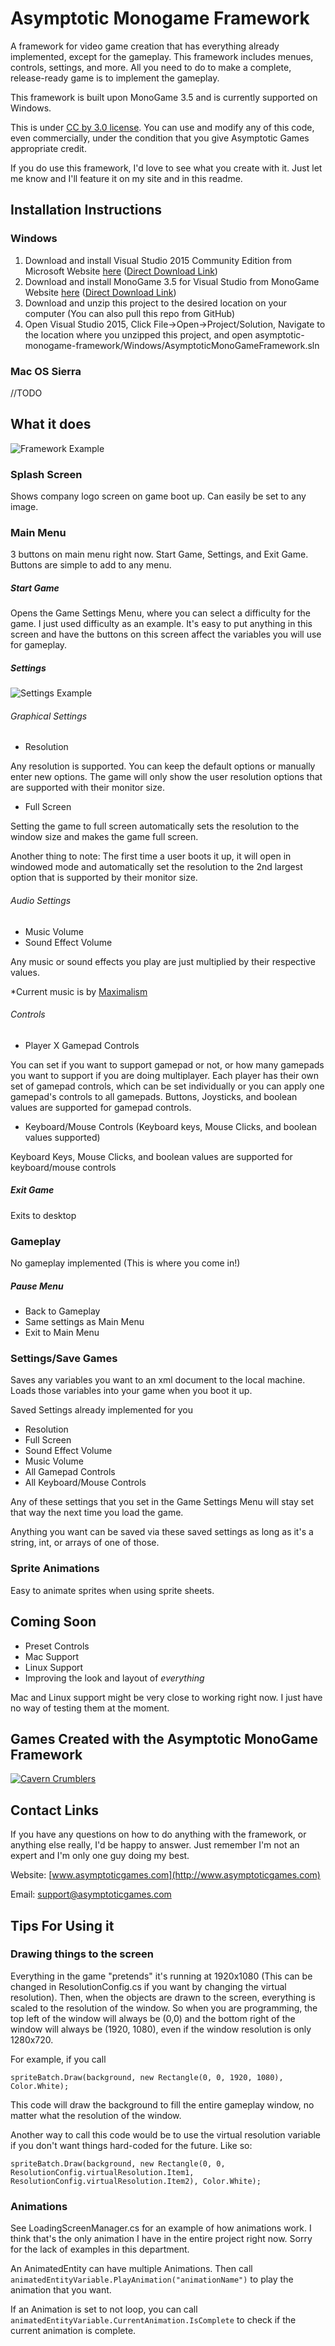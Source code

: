 # Asymptotic Monogame Framework

A framework for video game creation that has everything already implemented, except for the gameplay.  This framework includes menues, controls, settings, and more. All you need to do to make a complete, release-ready game is to implement the gameplay.

This framework is built upon MonoGame 3.5 and is currently supported on Windows.

This is under [CC by 3.0 license](https://creativecommons.org/licenses/by/3.0/). You can use and modify any of this code, even commercially, under the condition that you give Asymptotic Games appropriate credit.

If you do use this framework, I'd love to see what you create with it. Just let me know and I'll feature it on my site and in this readme.

## Installation Instructions 

### Windows

 1. Download and install Visual Studio 2015 Community Edition from Microsoft Website [here](https://www.microsoft.com/en-us/download/details.aspx?id=48146) ([Direct Download Link](https://www.microsoft.com/en-us/download/confirmation.aspx?id=48146))
 2. Download and install MonoGame 3.5 for Visual Studio from MonoGame Website [here](http://www.monogame.net/2016/03/17/monogame-3-5/) ([Direct Download Link](http://www.monogame.net/releases/v3.5.1/MonoGameSetup.exe))
 3. Download and unzip this project to the desired location on your computer (You can also pull this repo from GitHub)
 4. Open Visual Studio 2015, Click File->Open->Project/Solution, Navigate to the location where you unzipped this project, and open asymptotic-monogame-framework/Windows/AsymptoticMonoGameFramework.sln
 
 ### Mac OS Sierra
 
  //TODO

## What it does

![Framework Example](http://asymptoticgames.com/images/framework-example.gif)

### Splash Screen

Shows company logo screen on game boot up. Can easily be set to any image.

### Main Menu

3 buttons on main menu right now.  Start Game, Settings, and Exit Game.  Buttons are simple to add to any menu.

##### Start Game

Opens the Game Settings Menu, where you can select a difficulty for the game.  I just used difficulty as an example.  It's easy to put anything in this screen and have the buttons on this screen affect the variables you will use for gameplay.
  
##### Settings

![Settings Example](http://asymptoticgames.com/images/settings-example.gif)

###### Graphical Settings

 - Resolution

Any resolution is supported.  You can keep the default options or manually enter new options.  The game will only show the user resolution options that are supported with their monitor size.

 - Full Screen
  
Setting the game to full screen automatically sets the resolution to the window size and makes the game full screen.

Another thing to note: The first time a user boots it up, it will open in windowed mode and automatically set the resolution to the 2nd largest option that is supported by their monitor size.
 
###### Audio Settings

 - Music Volume
 - Sound Effect Volume
 
Any music or sound effects you play are just multiplied by their respective values.

*Current music is by [Maximalism](http://maximalismmusic.com/)
 
###### Controls

- Player X Gamepad Controls
  
You can set if you want to support gamepad or not, or how many gamepads you want to support if you are doing multiplayer.  Each player has their own set of gamepad controls, which can be set individually or you can apply one gamepad's controls to all gamepads.  Buttons, Joysticks, and boolean values are supported for gamepad controls.
  
 - Keyboard/Mouse Controls (Keyboard keys, Mouse Clicks, and boolean values supported)
  
Keyboard Keys, Mouse Clicks, and boolean values are supported for keyboard/mouse controls
  
##### Exit Game

Exits to desktop

### Gameplay

No gameplay implemented (This is where you come in!)

##### Pause Menu

 - Back to Gameplay
 - Same settings as Main Menu
 - Exit to Main Menu

### Settings/Save Games

Saves any variables you want to an xml document to the local machine. Loads those variables into your game when you boot it up.  

Saved Settings already implemented for you

 - Resolution
 - Full Screen
 - Sound Effect Volume
 - Music Volume
 - All Gamepad Controls
 - All Keyboard/Mouse Controls
 
Any of these settings that you set in the Game Settings Menu will stay set that way the next time you load the game.

Anything you want can be saved via these saved settings as long as it's a string, int, or arrays of one of those.

### Sprite Animations

Easy to animate sprites when using sprite sheets.

## Coming Soon

 - Preset Controls
 - Mac Support
 - Linux Support
 - Improving the look and layout of *everything*
 
Mac and Linux support might be very close to working right now. I just have no way of testing them at the moment.

## Games Created with the Asymptotic MonoGame Framework

[![Cavern Crumblers](http://asymptoticgames.com/images/logo-small.png)](http://www.caverncrumblersgame.com)

## Contact Links

If you have any questions on how to do anything with the framework, or anything else really, I'd be happy to answer. Just remember I'm not an expert and I'm only one guy doing my best.

Website: [www.asymptoticgames.com](http://www.asymptoticgames.com)

Email: [support@asymptoticgames.com](support@asymptoticgames.com)

## Tips For Using it

### Drawing things to the screen

Everything in the game "pretends" it's running at 1920x1080 (This can be changed in ResolutionConfig.cs if you want by changing the virtual resolution).  Then, when the objects are drawn to the screen, everything is scaled to the resolution of the window.  So when you are programming, the top left of the window will always be (0,0) and the bottom right of the window will always be (1920, 1080), even if the window resolution is only 1280x720.

For example, if you call 
```
spriteBatch.Draw(background, new Rectangle(0, 0, 1920, 1080), Color.White);
```            
This code will draw the background to fill the entire gameplay window, no matter what the resolution of the window.

Another way to call this code would be to use the virtual resolution variable if you don't want things hard-coded for the future. Like so:
```
spriteBatch.Draw(background, new Rectangle(0, 0, ResolutionConfig.virtualResolution.Item1, ResolutionConfig.virtualResolution.Item2), Color.White);
```

### Animations

See LoadingScreenManager.cs for an example of how animations work.  I think that's the only animation I have in the entire project right now. Sorry for the lack of examples in this department.

An AnimatedEntity can have multiple Animations.  Then call `animatedEntityVariable.PlayAnimation("animationName")` to play the animation that you want.

If an Animation is set to not loop, you can call `animatedEntityVariable.CurrentAnimation.IsComplete` to check if the current animation is complete.
